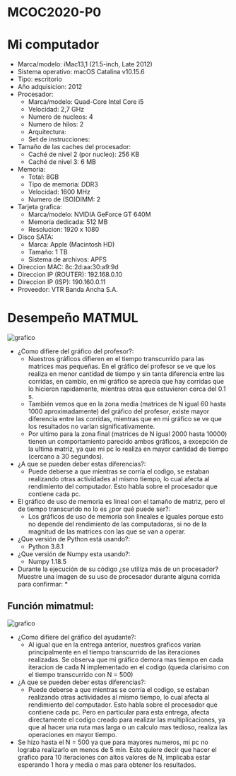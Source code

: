 # MCOC2020-P0
# Mi computador
* Marca/modelo: iMac13,1 (21.5-inch, Late 2012)
* Sistema operativo: macOS Catalina v10.15.6
* Tipo: escritorio
* Año adquisicion: 2012
* Procesador:
	* Marca/modelo: Quad-Core Intel Core i5
	* Velocidad: 2,7 GHz
	* Numero de nucleos: 4
	* Numero de hilos: 2
	* Arquitectura: 
	* Set de instrucciones: 
* Tamaño de las caches del procesador:
	* Caché de nivel 2 (por nucleo): 256 KB
	* Caché de nivel 3: 6 MB
* Memoria: 
	* Total: 8GB
	* Tipo de memoria: DDR3
	* Velocidad: 1600 MHz
	* Numero de (SO)DIMM: 2
* Tarjeta grafica:
	* Marca/modelo: NVIDIA GeForce GT 640M
	* Memoria dedicada: 512 MB
	* Resolucion: 1920 x 1080
* Disco SATA:
	* Marca: Apple (Macintosh HD)
	* Tamaño: 1 TB
	* Sistema de archivos: APFS
* Direccion MAC: 8c:2d:aa:30:a9:9d
* Direccion IP (ROUTER): 192.168.0.10
* Direccion IP (ISP): 190.160.0.11
* Proveedor: VTR Banda Ancha S.A.

# Desempeño MATMUL
![grafico](https://user-images.githubusercontent.com/69252038/89684852-39532d80-d8c9-11ea-844e-fc06c412a231.png)
* ¿Como difiere del gráfico del profesor?:
	* Nuestros gráficos difieren en el tiempo transcurrido para las matrices mas pequeñas. En el gráfico del profesor se ve que los realiza en menor cantidad de tiempo y sin tanta diferencia entre las corridas, en cambio, en mi gráfico se aprecia que hay corridas que lo hicieron rapidamente, mientras otras que estuvieron cerca del 0.1 s. 
	* También vemos que en la zona media (matrices de N igual 60 hasta 1000 aproximadamente) del gráfico del profesor, existe mayor diferencia entre las corridas, mientras que en mi gráfico se ve que los resultados no varían significativamente. 
	* Por ultimo para la zona final (matrices de N igual 2000 hasta 10000) tienen un comportamiento parecido ambos gráficos, a excepción de la ultima matriz, ya que mi pc lo realiza en mayor cantidad de tiempo (cercano a 30 segundos). 
* ¿A que se pueden deber estas diferencias?:
	* Puede deberse a que mientras se corría el codigo, se estaban realizando otras actividades al mismo tiempo, lo cual afecta al rendimiento del computador. Esto habla sobre el procesador que contiene cada pc. 
* El gráfico de uso de memoria es lineal con el tamaño de matriz, pero el de tiempo transcurido no lo es ¿por qué puede ser?:
	* Los gráficos de uso de memoria son lineales e iguales porque esto no depende del rendimiento de las computadoras, si no de la magnitud de las matrices con las que se van a operar. 
* ¿Que versión de Python está usando?:
	* Python 3.8.1
* ¿Que versión de Numpy esta usando?:
	* Numpy 1.18.5
* Durante la ejecución de su código ¿se utiliza más de un procesador? Muestre una imagen de su uso de procesador durante alguna corrida para confirmar:
	* 
## Función mimatmul:
![grafico](https://user-images.githubusercontent.com/69252038/89841383-c18f3800-db40-11ea-9a10-a1a907141162.png)
* ¿Como difiere del gráfico del ayudante?:
	* Al igual que en la entrega anterior, nuestros graficos varian principalmente en el tiempo transcurrido de las iteraciones realizadas. Se observa que mi gráfico demora mas tiempo en cada iteracion de cada N implementado en el codigo (queda clarisimo con el tiempo transcurrido con N = 500)
* ¿A que se pueden deber estas diferencias?:
	* Puede deberse a que mientras se corría el codigo, se estaban realizando otras actividades al mismo tiempo, lo cual afecta al rendimiento del computador. Esto habla sobre el procesador que contiene cada pc. Pero en particular para esta entrega, afecta directamente el codigo creado para realizar las multiplicaciones, ya que al hacer una ruta mas larga o un calculo mas tedioso, realiza las operaciones en mayor tiempo.
* Se hizo hasta el N = 500 ya que para mayores numeros, mi pc no lograba realizarlo en menos de 5 min. Esto quiere decir que hacer el grafico para 10 iteraciones con altos valores de N, implicaba estar esperando 1 hora y media o mas para obtener los resultados.
